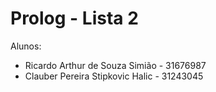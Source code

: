 # Prolog - Lista 2

Alunos:
- Ricardo Arthur de Souza Simião - 31676987
- Clauber Pereira Stipkovic Halic  - 31243045
